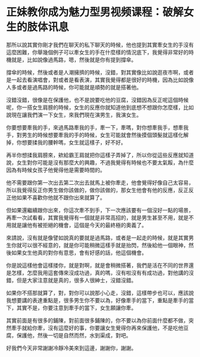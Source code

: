 # 正妹教你成为魅力型男视频课程：破解女生的肢体讯息

那所以說其實你剛才我們在聊天的私下聊天的時候，他也提到其實牽女生的手沒有這麼困難，你舉幾個例子可以牽女生的手在什麼樣的情況底下，我覺得非常好的時機就是，比如說像過馬路，嗯，然後就是你有提到撐傘。

撐傘的時候，然後或者是人潮擁擠的時候，沒錯，對其實像比如說逛夜市啊，或者是一起去看演唱會，對或者是看表演，其實我覺得都是很好的時機，因為比如說像人多或者是過馬路的時候，你可能就是順勢的就是搭著他。

沒錯沒錯，很像是在保護他，也不是說要吃他的豆腐，沒錯因為反正呢這個時候呢，你一搭女生肩膀的時候，女生的反應你就知道他到底想不想跟你怎麼樣，比如說現在讓我們演一下女生，來我們現在演男生，我演女生。

你要想要牽我的手，來過馬路牽我的手，牽一下，牽嗎，對你想牽我手，想牽我手，對男生的時候想要牽我的手的時候，女生可能就會然後摸個頭髮就這樣化解掉，你想要揉我的腰幹嗎，女生就這樣子，好不好。

再半你想揉我肩膀來，欸給霸王肩就把你這樣子弄掉了，所以你從這些反應就知道說，女生對你可能是沒有那麼大的興趣，不過我覺得有時候也不要太氣餒，為什麼因為有時候女孩子他覺得他是需要時間的。

他不需要跟你第一次出去第二次出去就馬上被你牽走，他會覺得好像自己太容易，所以我覺得反正你男生做你該做的，做你該做的，那女生他會有他的反應，反正反正他如果不喜歡你他就不跟你出來就算了。

但如果還繼續跟你出來，你這次牽不到手，下一次應該要有一個沒好一點的場景，再牽一次試看看，其實我覺得有一個就是非常高招的，就是男生甚至不用，就是不用就是讓他有被拒絕的機會，這個是今天的最終極的奧義了。

來請說，沒有就是像譬如說真的要就是過馬路，或者是一起走的時候，就是其實男生你就可以很不經意的，就是你可能稍微這樣手就是抬閃，然後給他一個眼神，然後如果女生他真的對你有意思，會有好感的話，他這個機會。

你是說這樣他會這樣搂你，就是對啊，就是會稍微搭著，我們是活在不同的世界還是怎樣，怎麼我用這套傳來沒成功過，真的嗎，沒有啦沒有有成功過，對他講的沒錯，但是大家注意就是真的，很多人很紳士，沒錯沒錯。

如果你不搭那就算了，對，對你可以說那小心走，沒錯，這樣帶步也可以，應該說我想要講的表達重點是，很多男生你不要以為，好像牽手的當下，重點是牽手的當下，其實不是，你要注意到牽手的當下，女生願讓你牽。

其實前面是有很多的鋪陳，對前面很多鋪陳的，你不要以為你前面什麼都不做，突然牽手就給你牽，沒有這麼好的事，你要讓女生覺得你再來保護他，不是吃他豆腐，保護他，然後一切是自然而然，水到渠成，對吧。

好我們今天非常謝謝冷靜冷美來到這邊，謝謝你，謝謝。